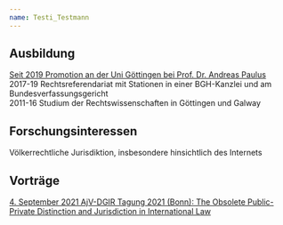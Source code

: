 ```yaml
---
name: Testi_Testmann
---
```


## Ausbildung
[Seit 2019 Promotion an der Uni Göttingen bei Prof. Dr. Andreas Paulus](https://www.uni-goettingen.de/de/428949.html)  
2017-19 Rechtsreferendariat mit Stationen in einer BGH-Kanzlei und am Bundesverfassungsgericht  
2011-16 Studium der Rechtswissenschaften in Göttingen und Galway  

## Forschungsinteressen
Völkerrechtliche Jurisdiktion, insbesondere hinsichtlich des Internets

## Vorträge
[4. September 2021 AjV-DGIR Tagung 2021 (Bonn): The Obsolete Public-Private Distinction and Jurisdiction in International Law](https://twitter.com/AjVGermany/status/1376503351421067269)
